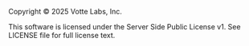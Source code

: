 Copyright © 2025 Votte Labs, Inc.

This software is licensed under the Server Side Public License v1. See LICENSE file for full license text.
